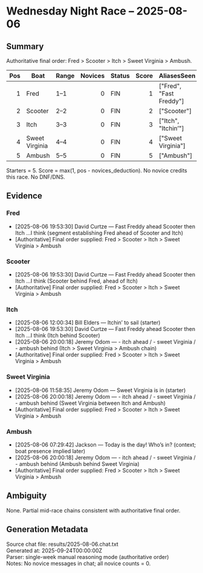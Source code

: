 # Wednesday Night Race – 2025-08-06

<!-- markdownlint-disable MD013 -->

## Summary

Authoritative final order: Fred > Scooter > Itch > Sweet Virginia > Ambush.

| Pos | Boat | Range | Novices | Status | Score | AliasesSeen |
|---:|---|---|---:|---|---:|---|
| 1 | Fred | 1–1 | 0 | FIN | 1 | ["Fred", "Fast Freddy"] |
| 2 | Scooter | 2–2 | 0 | FIN | 2 | ["Scooter"] |
| 3 | Itch | 3–3 | 0 | FIN | 3 | ["Itch", "Itchin’"] |
| 4 | Sweet Virginia | 4–4 | 0 | FIN | 4 | ["Sweet Virginia"] |
| 5 | Ambush | 5–5 | 0 | FIN | 5 | ["Ambush"] |

Starters = 5. Score = max(1, pos - novices_deduction). No novice credits this race. No DNF/DNS.

## Evidence

### Fred

- [2025-08-06 19:53:30] David Curtze — Fast Freddy ahead Scooter then  Itch ...I think (segment establishing Fred ahead of Scooter and Itch)
- [Authoritative] Final order supplied: Fred > Scooter > Itch > Sweet Virginia > Ambush

### Scooter

- [2025-08-06 19:53:30] David Curtze — Fast Freddy ahead Scooter then  Itch ...I think (Scooter behind Fred, ahead of Itch)
- [Authoritative] Final order supplied: Fred > Scooter > Itch > Sweet Virginia > Ambush

### Itch

- [2025-08-06 12:00:34] Bill Elders — Itchin’ to sail (starter)
- [2025-08-06 19:53:30] David Curtze — Fast Freddy ahead Scooter then  Itch ...I think (Itch behind Scooter)
- [2025-08-06 20:00:18] Jeremy Odom — - itch ahead  / - sweet Virginia  / - ambush behind (Itch > Sweet Virginia > Ambush chain)
- [Authoritative] Final order supplied: Fred > Scooter > Itch > Sweet Virginia > Ambush

### Sweet Virginia

- [2025-08-06 11:58:35] Jeremy Odom — Sweet Virginia is in (starter)
- [2025-08-06 20:00:18] Jeremy Odom — - itch ahead  / - sweet Virginia  / - ambush behind (Sweet Virginia between Itch and Ambush)
- [Authoritative] Final order supplied: Fred > Scooter > Itch > Sweet Virginia > Ambush

### Ambush

- [2025-08-06 07:29:42] Jackson — Today is the day! Who’s in? (context; boat presence implied later)
- [2025-08-06 20:00:18] Jeremy Odom — - itch ahead  / - sweet Virginia  / - ambush behind (Ambush behind Sweet Virginia)
- [Authoritative] Final order supplied: Fred > Scooter > Itch > Sweet Virginia > Ambush

## Ambiguity

None. Partial mid-race chains consistent with authoritative final order.

## Generation Metadata

Source chat file: results/2025-08-06.chat.txt  
Generated at: 2025-09-24T00:00:00Z  
Parser: single-week manual reasoning mode (authoritative order)  
Notes: No novice messages in chat; all novice counts = 0.
